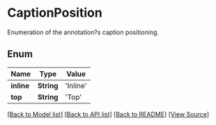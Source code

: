 # CaptionPosition
Enumeration of the annotation?s caption positioning.

## Enum
Name | Type | Value
------------ | ------------- | -------------
**inline** | **String** | 'Inline'
**top** | **String** | 'Top'

[[Back to Model list]](../README.md#documentation-for-models) [[Back to API list]](../README.md#documentation-for-api-endpoints) [[Back to README]](../README.md) [[View Source]](../AsposePdfCloud/Models/CaptionPosition.ts)

